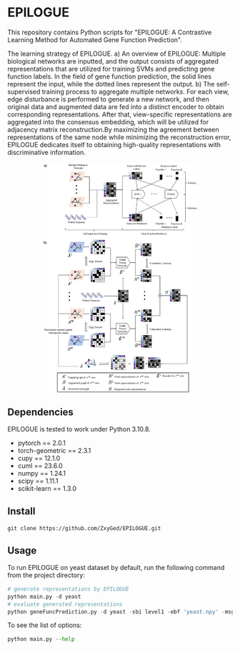 # EPILOGUE
This repository contains Python scripts for "EPILOGUE: A Contrastive Learning Method for Automated Gene Function Prediction". 

The learning strategy of EPILOGUE. a) An overview of EPILOGUE: Multiple biological networks are inputted, and the output consists of aggregated representations that are utilized for training SVMs and predicting gene function labels. In the field of gene function prediction, the solid lines represent the input, while the dotted lines represent the output. b) The self-supervised training process to aggregate multiple networks. For each view, edge disturbance is performed to generate a new network, and then original data and augmented data are fed into a distinct encoder to obtain corresponding representations. After that, view-specific representations are aggregated into the consensus embedding, which will be utilized for adjacency matrix reconstruction.By maximizing the agreement between representations of the same node while minimizing the reconstruction error, EPILOGUE dedicates itself to obtaining high-quality representations with discriminative information.
<!-- ![epilogue](flow.png) -->
<!-- <div align=center>  
<img src="flow.png" alt="epilogue" width="70%"/>
</div> -->
<center img>
<img src="flow.png" width="70%" />
</center>

## Dependencies
EPILOGUE is tested to work under Python 3.10.8.

- pytorch == 2.0.1
- torch-geometric == 2.3.1
- cupy == 12.1.0
- cuml == 23.6.0
- numpy == 1.24.1
- scipy == 1.11.1
- scikit-learn == 1.3.0

## Install

```git
git clone https://github.com/ZxyGed/EPILOGUE.git
```

## Usage
To run EPILOGUE on yeast dataset by default, run the following command from the project directory:
```python 
# generate representations by EPILOGUE
python main.py -d yeast 
# evaluate generated representations
python geneFuncPrediction.py -d yeast -sbi level1 -ebf 'yeast.npy' -msg 'evaluation on yeast dataset' 
```
To see the list of options:
```python
python main.py --help
```